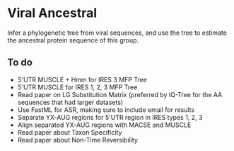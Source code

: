 # Viral Ancestral
Infer a phylogenetic tree from viral sequences, and use the tree to estimate the ancestral protein sequence of this group.

## To do 
- 5'UTR MUSCLE + Hmm for IRES 3 MFP Tree
- 5'UTR MUSCLE for IRES 1, 2, 3 MFP Tree
- Read paper on LG Substitution Matrix (preferred by IQ-Tree for the AA sequences that had larger datasets)
- Use FastML for ASR, making sure to include email for results
- Separate YX-AUG regions for 5'UTR region in IRES types 1, 2, 3
- Align separated YX-AUG regions with MACSE and MUSCLE
- Read paper about Taxon Specificity 
- Read paper about Non-Time Reversibility 
